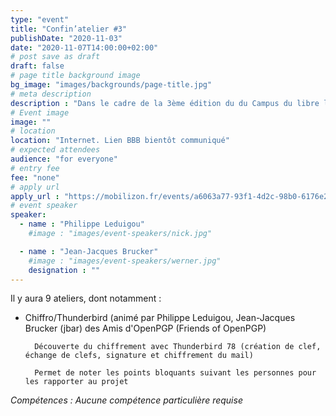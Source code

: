 ```yaml
---
type: "event"
title: "Confin’atelier #3"
publishDate: "2020-11-03"
date: "2020-11-07T14:00:00+02:00"
# post save as draft
draft: false
# page title background image
bg_image: "images/backgrounds/page-title.jpg"
# meta description
description : "Dans le cadre de la 3ème édition du du Campus du libre le Confin’atelier #3 aura lieu le samedi 7 novembre 2020, de 14h à 17h et en ligne !"
# Event image
image: ""
# location
location: "Internet. Lien BBB bientôt communiqué"
# expected attendees
audience: "for everyone"
# entry fee
fee: "none"
# apply url
apply_url : "https://mobilizon.fr/events/a6063a77-93f1-4d2c-98b0-6176e2839633/participate"
# event speaker
speaker:
  - name : "Philippe Leduigou"
    #image : "images/event-speakers/nick.jpg"

  - name : "Jean-Jacques Brucker"
    #image : "images/event-speakers/werner.jpg"
    designation : ""
---
```



Il y aura 9 ateliers, dont notamment : 

* Chiffro/Thunderbird (animé par Philippe Leduigou, Jean-Jacques Brucker (jbar) des Amis d'OpenPGP (Friends of OpenPGP)

        Découverte du chiffrement avec Thunderbird 78 (création de clef,  échange de clefs, signature et chiffrement du mail)

        Permet de noter les points bloquants suivant les personnes pour les rapporter au projet

*Compétences : Aucune compétence particulière requise*
